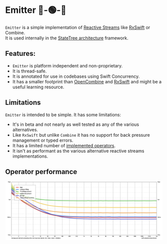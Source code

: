 # Emitter 🔴-🟢-🔵

`Emitter` is a simple implementation of [Reactive Streams](http://www.reactive-streams.org/) like [RxSwift](https://github.com/ReactiveX/RxSwift) or Combine.  
It is used internally in the [StateTree architecture](https://github.com/GoodHatsLLC/StateTree) framework.

## Features:
* `Emitter` is platform independent and non-proprietary.
* It is thread-safe.
* It is annotated for use in codebases using Swift Concurrency.
* It has a smaller footprint than [OpenCombine](https://github.com/OpenCombine/OpenCombine) and [RxSwift](https://github.com/ReactiveX/RxSwift) and might be a useful learning resource.

## Limitations

`Emitter` is intended to be simple. It has some limitations:
* It's in beta and not nearly as well tested as any of the various alternatives.
* Like `RxSwift` but unlike `Combine` it has no support for back pressure management or typed errors.
* It has a limited number of [implemented operators](https://github.com/GoodHatsLLC/Emitter/tree/main/Sources/Emitter/Operators).
* It isn't as performant as the various alternative reactive streams implementations.

## Operator performance

![Emitter operator performance](https://github.com/GoodHatsLLC/Emitter/blob/main/Benchmarks/chart.png?raw=true)
